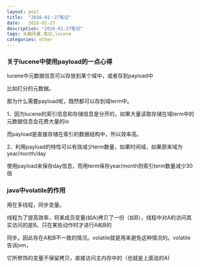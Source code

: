 ```yaml
---
layout: post
title:  "2016-01－27笔记"
date:   2016-01-27
description: "2016-01-27笔记"
tags: 头脑风暴,笔记,lucene
categories: other
---
```


### 关于lucene中使用payload的一点心得

lucene中元数据信息可以存放到某个域中，或者存到payload中

比如打分的元数据。

那为什么需要payload呢，既然都可以存到域term中。

1、因为lucene的索引信息和存储信息是分开的，如果大量读取存储在域term中的元数据信息会花费大量的io

而payload是直接存储在索引的数据结构中，所以效率高。

2、利用payload的特性可以有效减少term数量，如果时间域，如果原来域为year/month/day

使用payload来保存day信息，而用term保存year/month则索引term数量减少30倍

### java中volatile的作用

用在多线程，同步变量。

线程为了提高效率，将某成员变量(如A)拷贝了一份（如B），线程中对A的访问其实访问的是B。只在某些动作时才进行A和B的

同步。因此存在A和B不一致的情况。volatile就是用来避免这种情况的。volatile告诉jvm，

它所修饰的变量不保留拷贝，直接访问主内存中的（也就是上面说的A)
